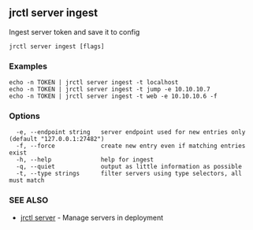 ## jrctl server ingest

Ingest server token and save it to config

```
jrctl server ingest [flags]
```

### Examples

```
echo -n TOKEN | jrctl server ingest -t localhost
echo -n TOKEN | jrctl server ingest -t jump -e 10.10.10.7
echo -n TOKEN | jrctl server ingest -t web -e 10.10.10.6 -f
```

### Options

```
  -e, --endpoint string   server endpoint used for new entries only (default "127.0.0.1:27482")
  -f, --force             create new entry even if matching entries exist
  -h, --help              help for ingest
  -q, --quiet             output as little information as possible
  -t, --type strings      filter servers using type selectors, all must match
```

### SEE ALSO

* [jrctl server](jrctl_server.md)	 - Manage servers in deployment

